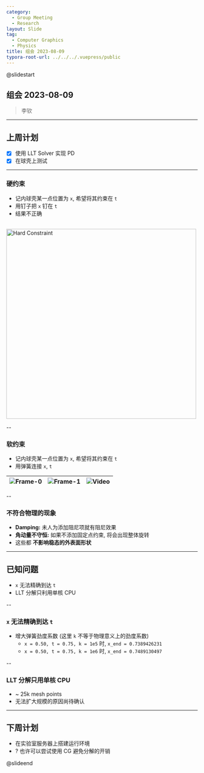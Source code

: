 ```yaml
---
category:
  - Group Meeting
  - Research
layout: Slide
tag:
  - Computer Graphics
  - Physics
title: 组会 2023-08-09
typora-root-url: ../../../.vuepress/public
---
```


@slidestart

## 组会 2023-08-09

> 李钦

---

## 上周计划

- [x] 使用 LLT Solver 实现 PD
- [x] 在球壳上测试

---

### 硬约束

- 记内球壳某一点位置为 `x`, 希望将其约束在 `t`
- 用钉子把 `x` 钉在 `t`
- 结果不正确

<br>

<img alt="Hard Constraint" height="500" src="/img/2023/2023-08-09T162255Z.gif" />

--

### 软约束

- 记内球壳某一点位置为 `x`, 希望将其约束在 `t`
- 用弹簧连接 `x`, `t`

| ![Frame-0](/img/2023/2023-08-09T163128Z.png) | ![Frame-1](/img/2023/2023-08-09T163349Z.png) | ![Video](/img/2023/2023-08-09T163433Z.gif) |
| :------------------------------------------: | :------------------------------------------: | :----------------------------------------: |

--

### 不符合物理的现象

- **Damping:** 未人为添加阻尼项就有阻尼效果
- **角动量不守恒:** 如果不添加固定点约束, 将会出现整体旋转
- 这些都 **不影响稳态的外表面形状**

---

## 已知问题

- `x` 无法精确到达 `t`
- LLT 分解只利用单核 CPU

--

### `x` 无法精确到达 `t`

- 增大弹簧劲度系数 (这里 `k` 不等于物理意义上的劲度系数)
  - `x = 0.50, t = 0.75, k = 1e5` 时, `x_end = 0.7389426231`
  - `x = 0.50, t = 0.75, k = 1e6` 时, `x_end = 0.7489130497`

--

### LLT 分解只用单核 CPU

- \~ 25k mesh points
- 无法扩大规模的原因尚待确认

---

## 下周计划

- 在实验室服务器上搭建运行环境
- ? 也许可以尝试使用 CG 避免分解的开销

@slideend
